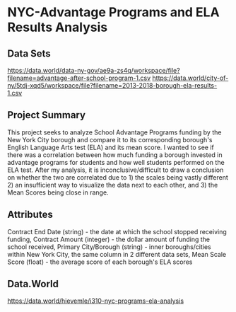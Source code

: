 # NYC-Advantage Programs and ELA Results Analysis

## Data Sets
https://data.world/data-ny-gov/ae9a-zs4q/workspace/file?filename=advantage-after-school-program-1.csv
https://data.world/city-of-ny/5tdj-xqd5/workspace/file?filename=2013-2018-borough-ela-results-1.csv

## Project Summary

This project seeks to analyze School Advantage Programs funding by the New York City borough and compare it to its corresponding borough's English Language Arts test (ELA) and its mean score. I wanted to see if there was a correlation between how much funding a borough invested in advantage programs for students and how well students performed on the ELA test. After my analysis, it is inconclusive/difficult to draw a conclusion on whether the two are correlated due to 1) the scales being vastly different 2) an insufficient way to visualize the data next to each other, and 3) the Mean Scores being close in range.

## Attributes

Contract End Date (string) - the date at which the school stopped receiving funding,
Contract Amount (integer) - the dollar amount of funding the school received,
Primary City/Borough (string) - inner boroughs/cities within New York City, the same column in 2 different data sets,
Mean Scale Score (float) - the average score of each borough's ELA scores

## Data.World

https://data.world/hievemle/i310-nyc-programs-ela-analysis


